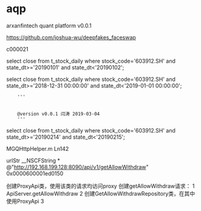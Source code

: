# aqp
arxanfintech quant platform
v0.0.1

https://github.com/joshua-wu/deepfakes_faceswap

c000021

select close from t_stock_daily where stock_code='603912.SH' and state_dt>='20190101' and state_dt<'20190102';

select close from t_stock_daily where stock_code='603912.SH' and state_dt>='2018-12-31 00:00:00' and state_dt<'2019-01-01 00:00:00';




        '''
        
        
        @version v0.0.1 闫涛 2019-03-04
        '''


select close from t_stock_daily where stock_code='603912.SH' and state_dt>='20190214' and state_dt<'20190215';

MGQHttpHelper.m Ln142

urlStr	__NSCFString *	@"http://192.168.199.128:8090/api/v1/getAllowWithdraw"	0x0000600001ed0150

创建ProxyApi类，使用该类的请求均访问proxy
创建getAllowWithdraw请求：
1 ApiServer.getAllowWithdraw
2 创建GetAllowWithdrawRepository类，在其中使用ProxyApi
3 





